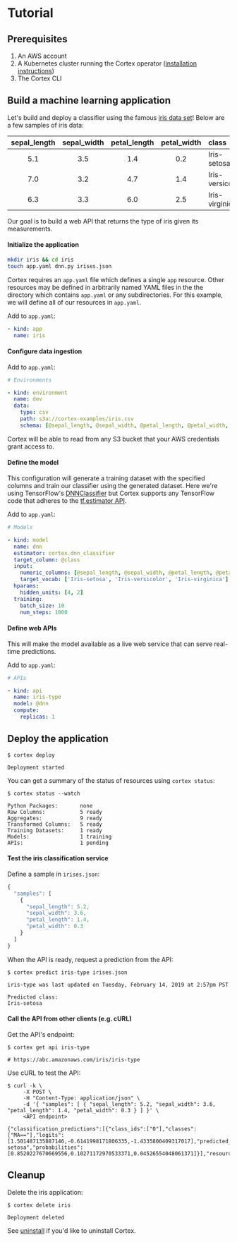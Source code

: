 # Tutorial

## Prerequisites

1. An AWS account
1. A Kubernetes cluster running the Cortex operator ([installation instructions](operator/install.md))
1. The Cortex CLI

## Build a machine learning application

Let's build and deploy a classifier using the famous [iris data set](https://archive.ics.uci.edu/ml/datasets/iris)! Below are a few samples of iris data:

|sepal_length|sepal_width|petal_length|petal_width|class|
|:---:|:---:|:---:|:---:|:---|
|5.1|3.5|1.4|0.2|Iris-setosa|
|7.0|3.2|4.7|1.4|Iris-versicolor|
|6.3|3.3|6.0|2.5|Iris-virginica|

Our goal is to build a web API that returns the type of iris given its measurements.

#### Initialize the application

```bash
mkdir iris && cd iris
touch app.yaml dnn.py irises.json
```

Cortex requires an `app.yaml` file which defines a single `app` resource. Other resources may be defined in arbitrarily named YAML files in the the directory which contains `app.yaml` or any subdirectories. For this example, we will define all of our resources in `app.yaml`.

Add to `app.yaml`:

```yaml
- kind: app
  name: iris
```

#### Configure data ingestion

Add to `app.yaml`:

```yaml
# Environments

- kind: environment
  name: dev
  data:
    type: csv
    path: s3a://cortex-examples/iris.csv
    schema: [@sepal_length, @sepal_width, @petal_length, @petal_width, @class]
```

Cortex will be able to read from any S3 bucket that your AWS credentials grant access to.

#### Define the model

This configuration will generate a training dataset with the specified columns and train our classifier using the generated dataset. Here we're using TensorFlow's [DNNClassifier](https://www.tensorflow.org/api_docs/python/tf/estimator/DNNClassifier) but Cortex supports any TensorFlow code that adheres to the [tf.estimator API](https://www.tensorflow.org/guide/estimators).

Add to `app.yaml`:

```yaml
# Models

- kind: model
  name: dnn
  estimator: cortex.dnn_classifier
  target_column: @class
  input:
    numeric_columns: [@sepal_length, @sepal_width, @petal_length, @petal_width]
    target_vocab: ['Iris-setosa', 'Iris-versicolor', 'Iris-virginica']
  hparams:
    hidden_units: [4, 2]
  training:
    batch_size: 10
    num_steps: 1000
```

#### Define web APIs

This will make the model available as a live web service that can serve real-time predictions.

Add to `app.yaml`:

```yaml
# APIs

- kind: api
  name: iris-type
  model: @dnn
  compute:
    replicas: 1
```

## Deploy the application

```
$ cortex deploy

Deployment started
```

You can get a summary of the status of resources using `cortex status`:

```
$ cortex status --watch

Python Packages:       none
Raw Columns:           5 ready
Aggregates:            9 ready
Transformed Columns:   5 ready
Training Datasets:     1 ready
Models:                1 training
APIs:                  1 pending
```

#### Test the iris classification service

Define a sample in `irises.json`:

```javascript
{
  "samples": [
    {
      "sepal_length": 5.2,
      "sepal_width": 3.6,
      "petal_length": 1.4,
      "petal_width": 0.3
    }
  ]
}
```

When the API is ready, request a prediction from the API:

```
$ cortex predict iris-type irises.json

iris-type was last updated on Tuesday, February 14, 2019 at 2:57pm PST

Predicted class:
Iris-setosa
```

#### Call the API from other clients (e.g. cURL)

Get the API's endpoint:

```
$ cortex get api iris-type

# https://abc.amazonaws.com/iris/iris-type
```

Use cURL to test the API:

```
$ curl -k \
     -X POST \
     -H "Content-Type: application/json" \
     -d '{ "samples": [ { "sepal_length": 5.2, "sepal_width": 3.6, "petal_length": 1.4, "petal_width": 0.3 } ] }' \
     <API endpoint>

{"classification_predictions":[{"class_ids":["0"],"classes":["MA=="],"logits":[1.501487135887146,-0.6141998171806335,-1.4335800409317017],"predicted_class":0,"predicted_class_reversed":"Iris-setosa","probabilities":[0.8520227670669556,0.10271172970533371,0.04526554048061371]}],"resource_id":"18ef9f6fb4a1a8b2a3d3e8068f179f89f65d1ae3d8ac9d96b782b1cec3b39d2"}
```

## Cleanup

Delete the iris application:

```
$ cortex delete iris

Deployment deleted
```

See [uninstall](operator/uninstall.md) if you'd like to uninstall Cortex.
